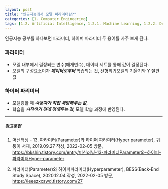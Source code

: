 ```yaml
---
layout: post
title: "인공지능에서 모델 파라미터란?"
categories: [1. Computer Engineering]
tags: [1.2. Artificial Intelligence, 1.2.1. Machine Learning, 1.2.2. DeepLearning]
---
```


인공지능 공부를 하다보면 파라미터, 하이퍼 파라미터 두 용어를 자주 보게 된다.

### 파라미터

* 모델 내부에서 결정되는 변수(매개변수), 데이터 세트를 통해 값이 결정된다.
* 모델의 구성요소이자 ***데이터로부터*** 학습되는 것, 선형회귀모델의 기울기와 Y 절편 값

### 하이퍼 파리미터

* 모델링할 때 ***사용자가 직접 세팅해주는 값***, 
* 학습을 ***시작하기 전에 정해두는 값***, 모델 학습 과정에 반영된다.

---

##### 참고문헌

1) 머신러닝 - 13. 파라미터(Parameter)와 하이퍼 파라미터(Hyper parameter), 귀퉁이 서재, 2019.09.27 작성, 2022-02-05 방문, https://bkshin.tistory.com/entry/머신러닝-13-파라미터Parameter와-하이퍼-파라미터Hyper-parameter

2) 파라미터(Parameter)와 하이퍼파라미터(Hyperparameter), BESS(Back-End Study Space), 2020.12.04 작성, 2022-02-05 방문, https://leeezxxswd.tistory.com/27
